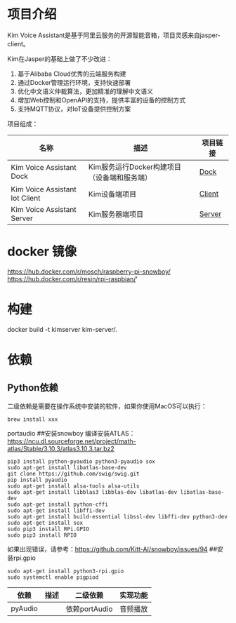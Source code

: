 # 项目介绍
Kim Voice Assistant是基于阿里云服务的开源智能音箱，项目灵感来自jasper-client。

Kim在Jasper的基础上做了不少改进：

1. 基于Alibaba Cloud优秀的云端服务构建
1. 通过Docker管理运行环境，支持快速部署
1. 优化中文语义仲裁算法，更加精准的理解中文语义
2. 增加Web控制和OpenAPI的支持，提供丰富的设备的控制方式
2. 支持MQTT协议，对IoT设备提供控制方案

项目组成：

| 名称 | 描述 | 项目链接 |
|----|----|----|
| Kim Voice Assistant Dock | Kim服务运行Docker构建项目（设备端和服务端）  | [Dock](https://github.com/tenstone/kim-voice-assistant-dock) |
| Kim Voice Assistant Iot Client | Kim设备端项目 | [Client](https://github.com/tenstone/kim-voice-assistant-iot-client) |
| Kim Voice Assistant Server | Kim服务器端项目 | [Server](https://github.com/tenstone/kim-voice-assistant-server) |

# docker 镜像

https://hub.docker.com/r/mosch/raspberry-pi-snowboy/
https://hub.docker.com/r/resin/rpi-raspbian/'

# 构建

docker build -t kimserver kim-server/.



# 依赖
## Python依赖
二级依赖是需要在操作系统中安装的软件，如果你使用MacOS可以执行：
```
brew install xxx  
```
portaudio
##安装snowboy
编译安装ATLAS：
https://ncu.dl.sourceforge.net/project/math-atlas/Stable/3.10.3/atlas3.10.3.tar.bz2

```
pip3 install python-pyaudio python3-pyaudio sox
sudo apt-get install libatlas-base-dev
git clone https://github.com/swig/swig.git
pip install pyaudio
sudo apt-get install alsa-tools alsa-utils
sudo apt-get install libblas3 libblas-dev libatlas-dev libatlas-base-dev
sudo apt-get install python-cffi
sudo apt-get install libffi-dev
sudo apt-get install build-essential libssl-dev libffi-dev python3-dev
sudo apt-get install sox
sudo pip3 install RPi.GPIO
sudo pip3 install RPIO
```
如果出现错误，请参考：https://github.com/Kitt-AI/snowboy/issues/94
##安装rpi.gpio
```
sudo apt-get install python3-rpi.gpio
sudo systemctl enable pigpiod
```

| 依赖 | 描述 | 二级依赖 | 实现功能 |  
|-----|----|----|----|
| pyAudio | | 依赖portAudio | 音频播放 | 


